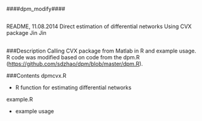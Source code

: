 ####dpm_modify####

## ##############################################################
README, 11.08.2014
Direct estimation of differential networks Using CVX package
Jin Jin
## ##############################################################

###Description
 Calling CVX package from Matlab in R and example usage. R code was modified based on code from the dpm.R (https://github.com/sdzhao/dpm/blob/master/dpm.R).

###Contents
dpmcvx.R
- R function for estimating differential networks

example.R
- example usage  
